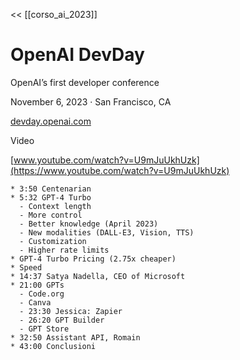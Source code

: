 << [[corso_ai_2023]]

# OpenAI DevDay

OpenAI’s first developer conference

November 6, 2023 · San Francisco, CA

[devday.openai.com](https://devday.openai.com/)

Video

[www.youtube.com/watch?v=U9mJuUkhUzk](https://www.youtube.com/watch?v=U9mJuUkhUzk)

```
* 3:50 Centenarian
* 5:32 GPT-4 Turbo
  - Context length
  - More control
  - Better knowledge (April 2023)
  - New modalities (DALL-E3, Vision, TTS)
  - Customization
  - Higher rate limits
* GPT-4 Turbo Pricing (2.75x cheaper)
* Speed
* 14:37 Satya Nadella, CEO of Microsoft
* 21:00 GPTs
  - Code.org
  - Canva
  - 23:30 Jessica: Zapier
  - 26:20 GPT Builder
  - GPT Store
* 32:50 Assistant API, Romain
* 43:00 Conclusioni
```

